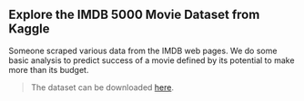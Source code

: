 ## Explore the IMDB 5000 Movie Dataset from Kaggle
Someone scraped various data from the IMDB web pages. We do some basic analysis to predict success of a movie defined by its potential to make more than its budget.  
> The dataset can be downloaded [here](https://www.kaggle.com/deepmatrix/imdb-5000-movie-dataset).
